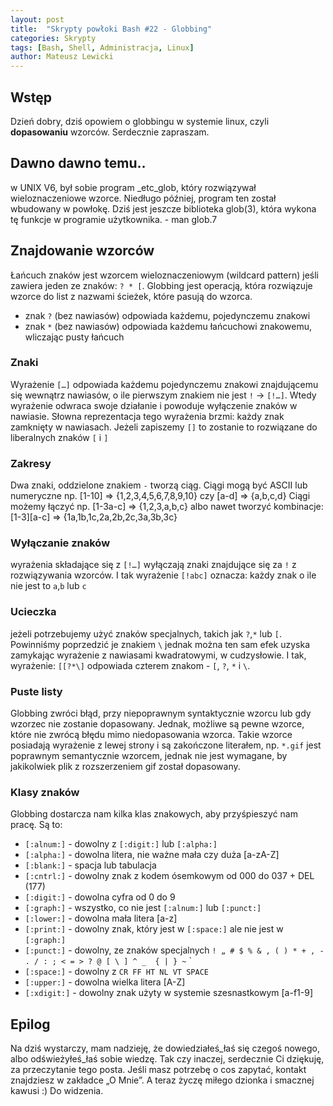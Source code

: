 ```yaml
---
layout: post
title:  "Skrypty powłoki Bash #22 - Globbing"
categories: Skrypty
tags: [Bash, Shell, Administracja, Linux]
author: Mateusz Lewicki
---
```


## Wstęp
Dzień dobry, dziś opowiem o globbingu w systemie linux, czyli **dopasowaniu** wzorców.
Serdecznie zapraszam.
## Dawno dawno temu..
w UNIX V6, był sobie program _etc_glob, który rozwiązywał wieloznaczeniowe wzorce. Niedługo później, program ten został wbudowany w powłokę. Dziś jest jeszcze biblioteka glob(3), która wykona tę funkcje w programie użytkownika. - man glob.7

## Znajdowanie wzorców
Łańcuch znaków jest wzorcem wieloznaczeniowym (wildcard pattern) jeśli zawiera jeden ze znaków: `? * [`. Globbing jest operacją, która rozwiązuje wzorce do list z nazwami ścieżek, które pasują do wzorca.

* znak `?` (bez nawiasów) odpowiada każdemu, pojedynczemu znakowi
* znak `*` (bez nawiasów) odpowiada każdemu łańcuchowi znakowemu, wliczając pusty łańcuch

### Znaki 
Wyrażenie `[…]` odpowiada każdemu pojedynczemu znakowi znajdującemu się wewnątrz nawiasów, o ile pierwszym znakiem nie jest `!` -> `[!…]`. Wtedy wyrażenie odwraca swoje działanie i powoduje wyłączenie znaków w nawiasie. 
Słowna reprezentacja tego wyrażenia brzmi: każdy znak zamknięty w nawiasach.
Jeżeli zapiszemy `[]` to zostanie to rozwiązane do liberalnych znaków `[` i `]`

### Zakresy
Dwa znaki, oddzielone znakiem `-` tworzą ciąg. Ciągi mogą być ASCII lub numeryczne np. [1-10] => {1,2,3,4,5,6,7,8,9,10} czy [a-d]  => {a,b,c,d}
Ciągi możemy łączyć np. [1-3a-c] => {1,2,3,a,b,c} albo nawet tworzyć kombinacje: [1-3][a-c] => {1a,1b,1c,2a,2b,2c,3a,3b,3c}

### Wyłączanie znaków
wyrażenia składające się z `[!…]` wyłączają znaki znajdujące się za `!` z rozwiązywania wzorców. I tak wyrażenie `[!abc]` oznacza: każdy znak o ile nie jest to `a`,`b` lub `c`

### Ucieczka
jeżeli potrzebujemy użyć znaków specjalnych, takich jak `?`,`*` lub `[`. Powinniśmy poprzedzić je znakiem `\`  jednak można ten sam efek uzyska zamykając wyrażenie z nawiasami kwadratowymi, w cudzysłowie. I tak, wyrażenie: `[[?*\]` odpowiada czterem znakom - `[`, `?`, `*`  i  `\`.

### Puste listy
Globbing zwróci błąd, przy niepoprawnym syntaktycznie wzorcu lub gdy wzorzec nie zostanie dopasowany. Jednak, możliwe są pewne wzorce, które nie zwrócą błędu mimo niedopasowania wzorca. Takie wzorce posiadają wyrażenie z lewej strony i są zakończone literałem, np. `*.gif` jest poprawnym semantycznie wzorcem, jednak nie jest wymagane, by jakikolwiek plik z rozszerzeniem gif został dopasowany. 

### Klasy znaków
Globbing dostarcza nam kilka klas znakowych, aby przyśpieszyć nam pracę. 
Są to:
* `[:alnum:]` - dowolny z `[:digit:]` lub `[:alpha:]`
* `[:alpha:]` - dowolna litera, nie ważne mała czy duża [a-zA-Z]
* `[:blank:]` - spacja lub tabulacja
* `[:cntrl:]` - dowolny znak z kodem ósemkowym od 000 do 037 + DEL (177)
* `[:digit:]` - dowolna cyfra od 0 do 9
* `[:graph:]` - wszystko, co nie jest `[:alnum:]` lub `[:punct:]`
* `[:lower:]` - dowolna mała litera [a-z]
* `[:print:]` - dowolny  znak, który jest w `[:space:]` ale nie jest w `[:graph:]`
* `[:punct:]` - dowolny, ze znaków specjalnych `! „ # $ % & ‚ ( ) * + , - . / : ; < = > ? @ [ \ ] ^ _  { | } ~` `
* `[:space:]` - dowolny z `CR FF HT NL VT SPACE`
* `[:upper:]` - dowolna wielka litera [A-Z]
* `[:xdigit:]` - dowolny znak użyty w systemie szesnastkowym [a-f1-9] 

## Epilog
Na dziś wystarczy, mam nadzieję, że dowiedziałeś_łaś się czegoś nowego, albo odświeżyłeś_łaś sobie wiedzę.
Tak czy inaczej, serdecznie Ci dziękuję, za przeczytanie tego posta.
Jeśli masz potrzebę o cos zapytać, kontakt znajdziesz w zakładce „O Mnie”.
A teraz życzę miłego dzionka i smacznej kawusi :)
Do widzenia.